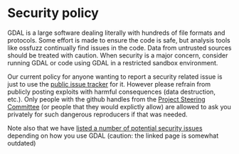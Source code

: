 Security policy
===============

GDAL is a large software dealing literally with hundreds of file formats and protocols.
Some effort is made to ensure the code is safe, but analysis tools like ossfuzz continually
find issues in the code. Data from untrusted sources should be treated with caution.
When security is a major concern, consider running GDAL or code using GDAL in a
restricted sandbox environment.

Our current policy for anyone wanting to report a security related issue is just
to use the [public issue tracker](https://github.com/OSGeo/gdal/issues/new) for it.
However please refrain from publicly posting exploits with harmful consequences (data destruction,
etc.). Only people with the github handles from the [Project Steering Committee](https://gdal.org/community/index.html#project-steering-committee)
(or people that they would explictly allow) are allowed to ask you privately for
such dangerous reproducers if that was needed.

Note also that we have [listed a number of potential security issues](https://trac.osgeo.org/gdal/wiki/SecurityIssues)
depending on how you use GDAL (caution: the linked page is somewhat outdated)
